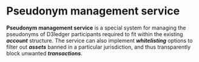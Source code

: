 # Pseudonym management service

**Pseudonym management service** is a special system for managing
the pseudonyms of D3ledger participants required to fit within the
existing **_account_** structure. The service can also implement **_whitelisting_**
options to filter out **_assets_** banned in a particular jurisdiction, and
thus transparently block unwanted **_transactions_**.
